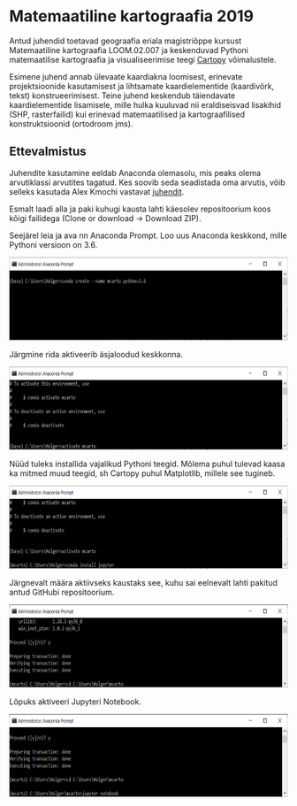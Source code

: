 # Matemaatiline kartograafia 2019
Antud juhendid toetavad geograafia eriala magistriõppe kursust Matemaatiline kartograafia LOOM.02.007 ja keskenduvad Pythoni matemaatilise kartograafia ja visualiseerimise teegi [Cartopy](https://scitools.org.uk/cartopy/docs/latest/) võimalustele.

Esimene juhend annab ülevaate kaardiakna loomisest, erinevate projektsioonide kasutamisest ja lihtsamate kaardielementide (kaardivõrk, tekst) konstrueerimisest. Teine juhend keskendub täiendavate kaardielementide lisamisele, mille hulka kuuluvad nii eraldiseisvad lisakihid (SHP, rasterfailid) kui erinevad matemaatilised ja kartograafilised konstruktsioonid (ortodroom jms).

## Ettevalmistus
Juhendite kasutamine eeldab Anaconda olemasolu, mis peaks olema arvutiklassi arvutites tagatud. Kes soovib seda seadistada oma arvutis, võib selleks kasutada Alex Kmochi vastavat [juhendit](https://github.com/allixender/meetup-notes/tree/master/02-python-jupyter).

Esmalt laadi alla ja paki kuhugi kausta lahti käesolev repositoorium koos kõigi failidega (Clone or download -> Download ZIP).

Seejärel leia ja ava nn Anaconda Prompt. Loo uus Anaconda keskkond, mille Pythoni versioon on 3.6.

<img src="https://raw.githubusercontent.com/hvirro/mcarto/master/img/create_env.PNG" height="150">

Järgmine rida aktiveerib äsjaloodud keskkonna.

<img src="https://raw.githubusercontent.com/hvirro/mcarto/master/img/activate_env.PNG" height="150">

Nüüd tuleks installida vajalikud Pythoni teegid. Mõlema puhul tulevad kaasa ka mitmed muud teegid, sh Cartopy puhul Matplotlib, millele see tugineb.

<img src="https://raw.githubusercontent.com/hvirro/mcarto/master/img/conda_install.PNG" height="150">

Järgnevalt määra aktiivseks kaustaks see, kuhu sai eelnevalt lahti pakitud antud GitHubi repositoorium.

<img src="https://raw.githubusercontent.com/hvirro/mcarto/master/img/cd_folder.PNG" height="150">

Lõpuks aktiveeri Jupyteri Notebook.

<img src="https://raw.githubusercontent.com/hvirro/mcarto/master/img/jupyter.PNG" height="150">
